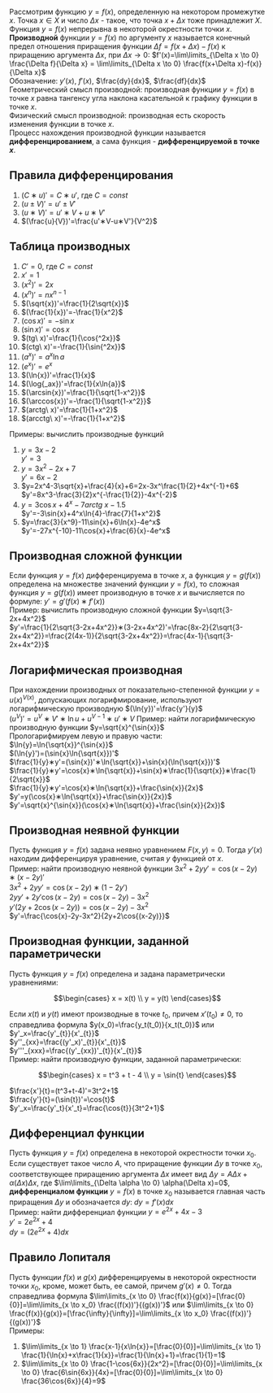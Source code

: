 Рассмотрим функцию $y=f(x)$, определенную на некотором промежутке $x$. Точка $x \in X$ и число $\Delta x$ - такое, что точка $x+\Delta x$ тоже принадлежит $X$. Функция $y=f(x)$ непрерывна в некоторой окрестности точки $x$.  
**Производной** функции $y=f(x)$ по аргументу $x$ называется конечный предел отношения приращения функции $\Delta f=f(x+\Delta x)-f(x)$ к приращению аргумента $\Delta x$, при $\Delta x \to 0$: $f'(x)=\lim\limits_{\Delta x \to 0} \frac{\Delta f}{\Delta x} = \lim\limits_{\Delta x \to 0} \frac{f(x+\Delta x)-f(x)}{\Delta x}$  
Обозначение: $y'(x)$, $f'(x)$, $\frac{dy}{dx}$, $\frac{df}{dx}$  
Геометрический смысл производной: производная функции $y=f(x)$ в точке $x$ равна тангенсу угла наклона касательной к графику функции в точке $x$.  
Физический смысл производной: производная есть скорость изменения функции в точке $x$.  
Процесс нахождения производной функции называется **дифференцированием**, а сама функция - **дифференцируемой в точке $x$**. 
## Правила дифференцирования
1. $(C∗u)'=C∗u'$, где $C=const$
2. $(u\pm V)'= u'\pm V'$
3. $(u∗V)'=u'∗V+u∗V'$
4. $(\frac{u}{V})'=\frac{u'∗V-u∗V'}{V^2}$
## Таблица производных
1. $C'=0$, где $C=const$
2. $x'=1$
3. $(x^2)'=2x$
4. $(x^n)'=nx^{n-1}$
5. $(\sqrt{x})'=\frac{1}{2\sqrt{x}}$
6. $(\frac{1}{x})'=-\frac{1}{x^2}$
7. $(\cos{x})'=-\sin{x}$
8. $(\sin{x})'=\cos{x}$
9. $(tg\ x)'=\frac{1}{\cos{^2x}}$
10. $(ctg\ x)'=-\frac{1}{\sin{^2x}}$
11. $(a^x)'=a^x\ln{a}$
12. $(e^x)'=e^x$
13. $(\ln{x})'=\frac{1}{x}$
14. $(\log{_ax})'=\frac{1}{x\ln{a}}$
15. $(\arcsin{x})'=\frac{1}{\sqrt{1-x^2}}$
16. $(\arccos{x})'=-\frac{1}{\sqrt{1-x^2}}$
17. $(arctg\ x)'=\frac{1}{1+x^2}$
18. $(arcctg\ x)'=-\frac{1}{1+x^2}$
  
Примеры: вычислить производные функций
1) $y=3x-2$  
	$y'=3$
2) $y=3x^2-2x+7$  
	$y'=6x-2$
3) $y=2x^4-3\sqrt{x}+\frac{4}{x}+6=2x-3x^\frac{1}{2}+4x^{-1}+6$  
	$y'=8x^3-\frac{3}{2}x^{-\frac{1}{2}}-4x^{-2}$
4) $y=3\cos{x}+4^x-7arctg\ x-1.5$  
	$y'=-3\sin{x}+4^x\ln{4}-\frac{7}{1+x^2}$
5) $y=\frac{3}{x^9}-11\sin{x}+6\ln{x}-4e^x$  
	$y'=-27x^{-10}-11\cos{x}+\frac{6}{x}-4e^x$
## Производная сложной функции
Если функция $y=f(x)$ дифференцируема в точке $x$, а функция $y=g(f(x))$ определена на множестве значений функции $y=f(x)$, то сложная функция $y=g(f(x))$ имеет производную в точке $x$ и вычисляется по формуле: $y'=g'(f(x)∗f'(x))$  
Пример: вычислить производную сложной функции $y=\sqrt{3-2x+4x^2}$  
$y'=\frac{1}{2\sqrt{3-2x+4x^2}}∗(3-2x+4x^2)'=\frac{8x-2}{2\sqrt{3-2x+4x^2}}=\frac{2(4x-1)}{2\sqrt{3-2x+4x^2}}=\frac{4x-1}{\sqrt{3-2x+4x^2}}$
## Логарифмическая производная
При нахождении производных от показательно-степенной функции $y=u(x)^{V(x)}$, допускающих логарифмирование, используют логарифмическую производную $(\ln{y})'=\frac{y'}{y}$  
$(u^V)'=u^V∗V'∗\ln{u}+u^{V-1}∗u'∗V$
Пример: найти логарифмическую производную функции $y=\sqrt{x}^{\sin{x}}$  
Прологарифмируем левую и правую части:  
$\ln{y}=\ln{\sqrt{x}}^{\sin{x}}$  
$(\ln{y}')=(\sin{x}\ln{\sqrt{x}})'$  
$\frac{1}{y}∗y'=(\sin{x})'∗\ln{\sqrt{x}}+\sin{x}(\ln{\sqrt{x}})'$  
$\frac{1}{y}∗y'=\cos{x}∗\ln{\sqrt{x}}+\sin{x}∗\frac{1}{\sqrt{x}}∗\frac{1}{2\sqrt{x}}$  
$\frac{1}{y}∗y'=\cos{x}∗\ln{\sqrt{x}}+\frac{\sin{x}}{2x}$  
$y'=y(\cos{x}∗\ln{\sqrt{x}}+\frac{\sin{x}}{2x})$  
$y'=\sqrt{x}^{\sin{x}}(\cos{x}∗\ln{\sqrt{x}}+\frac{\sin{x}}{2x})$  
## Производная неявной функции
Пусть функция $y=f(x)$ задана неявно уравнением $F(x,y)=0$. Тогда $y'(x)$ находим дифференцируя уравнение, считая $y$ функцией от $x$.  
Пример: найти производную неявной функции $3x^2+2yy'=\cos{(x-2y)}∗(x-2y)'$  
$3x^2+2yy'=\cos{(x-2y)}∗(1-2y')$  
$2yy'+2y'\cos{(x-2y)}=\cos{(x-2y)}-3x^2$  
$y'(2y+2\cos{(x-2y)})=\cos{(x-2y)}-3x^2$  
$y'=\frac{\cos{x}-2y-3x^2}{2y+2\cos{(x-2y)}}$
## Производная функции, заданной параметрически
Пусть функция $y=f(x)$ определена и задана параметрически уравнениями:  
```math
\begin{cases}
    x = x(t) \\
    y = y(t)
\end{cases}
```
Если $x(t)$ и $y(t)$ имеют производные в точке $t_0$, причем $x'(t_0) \neq 0$, то справедлива формула $y(x_0)=\frac{y_t(t_0)}{x_t(t_0)}$ или $y'_x=\frac{y'_{t}}{x'_{t}}$  
$y''_{xx}=\frac{(y'_x)'_{t}}{x'_{t}}$  
$y'''_{xxx}=\frac{(y'_{xx})'_{t}}{x'_{t}}$  
Пример: найти производную функции, заданной параметрически:  
```math
\begin{cases}
    x = t^3 + t - 4 \\
    y = \sin{t}
\end{cases}
```
$\frac{x'}{t}=(t^3+t-4)'=3t^2+1$  
$\frac{y'}{t}=(\sin{t})'=\cos{t}$  
$y'_x=\frac{y'_t}{x'_t}=\frac{\cos{t}}{3t^2+1}$
## Дифференциал функции
Пусть функция $y=f(x)$ определена в некоторой окрестности точки $x_0$. Если существует такое число $A$, что приращение функции $\Delta y$ в точке $x_0$, соответствующее приращению аргумента $\Delta x$ имеет вид $\Delta y=A\Delta x +\alpha(\Delta x)\Delta x$, где $\lim\limits_{\Delta \alpha \to 0} \alpha(\Delta x)=0$, **дифференциалом функции** $y=f(x)$ в точке $x_0$ называется главная часть приращения $\Delta y$ и обозначается $dy$: $dy=f'(x)dx$  
Пример: найти дифференциал функции $y=e^{2x}+4x-3$  
$y'=2e^{2x}+4$  
$dy=(2e^{2x}+4)dx$
## Правило Лопиталя
Пусть функции $f(x)$ и $g(x)$ дифференцируемы в некоторой окрестности точки $x_0$, кроме, может быть, ее самой, причем $g'(x) \neq 0$. Тогда справедлива формула $\lim\limits_{x \to 0} \frac{f(x)}{g(x)}=[\frac{0}{0}]=\lim\limits_{x \to x_0} \frac{(f(x))'}{(g(x))'}$ или $\lim\limits_{x \to 0} \frac{f(x)}{g(x)}=[\frac{\infty}{\infty}]=\lim\limits_{x \to x_0} \frac{(f(x))'}{(g(x))'}$  
Примеры:
1) $\lim\limits_{x \to 1} \frac{x-1}{x\ln{x}}=[\frac{0}{0}]=\lim\limits_{x \to 1} \frac{1}{\ln{x}+x\frac{1}{x}}=\frac{1}{\ln{x}+1}=\frac{1}{1}=1$
2) $\lim\limits_{x \to 0} \frac{1-\cos{6x}}{2x^2}=[\frac{0}{0}]=\lim\limits_{x \to 0} \frac{6\sin{6x}}{4x}=[\frac{0}{0}]=\lim\limits_{x \to 0} \frac{36\cos{6x}}{4}=9$
